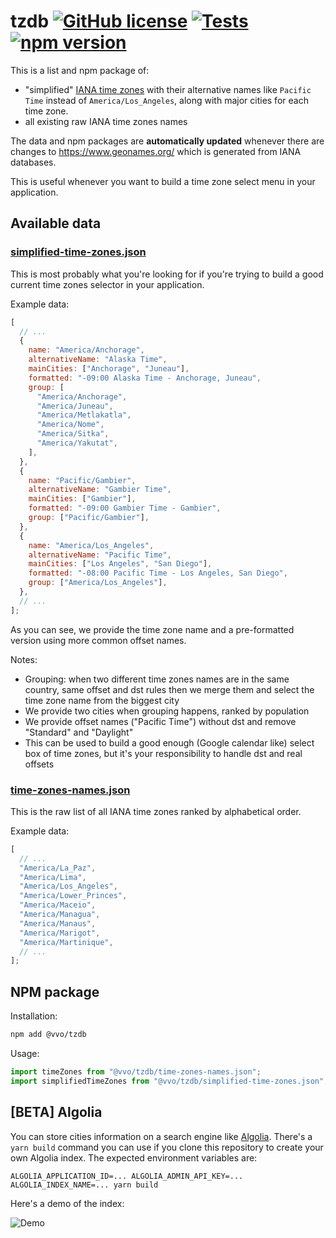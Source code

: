 # tzdb [![GitHub license](https://img.shields.io/github/license/vvo/tzdb?style=flat)](https://github.com/vvo/tzdb/blob/master/LICENSE) [![Tests](https://github.com/vvo/tzdb/workflows/CI/badge.svg)](https://github.com/vvo/tzdb/actions) [![npm version](https://badge.fury.io/js/%40vvo%2Ftzdb.svg)](https://www.npmjs.com/package/@vvo/tzdb)

This is a list and npm package of:

- "simplified" [IANA time zones](https://www.iana.org/time-zones) with their alternative names like `Pacific Time` instead of `America/Los_Angeles`, along with major cities for each time zone.
- all existing raw IANA time zones names

The data and npm packages are **automatically updated** whenever there are changes to https://www.geonames.org/ which is generated from IANA databases.

This is useful whenever you want to build a time zone select menu in your application.

## Available data

### [simplified-time-zones.json](./simplified-time-zones.json)

This is most probably what you're looking for if you're trying to build a good current time zones selector in your application.

Example data:

```js
[
  // ...
  {
    name: "America/Anchorage",
    alternativeName: "Alaska Time",
    mainCities: ["Anchorage", "Juneau"],
    formatted: "-09:00 Alaska Time - Anchorage, Juneau",
    group: [
      "America/Anchorage",
      "America/Juneau",
      "America/Metlakatla",
      "America/Nome",
      "America/Sitka",
      "America/Yakutat",
    ],
  },
  {
    name: "Pacific/Gambier",
    alternativeName: "Gambier Time",
    mainCities: ["Gambier"],
    formatted: "-09:00 Gambier Time - Gambier",
    group: ["Pacific/Gambier"],
  },
  {
    name: "America/Los_Angeles",
    alternativeName: "Pacific Time",
    mainCities: ["Los Angeles", "San Diego"],
    formatted: "-08:00 Pacific Time - Los Angeles, San Diego",
    group: ["America/Los_Angeles"],
  },
  // ...
];
```

As you can see, we provide the time zone name and a pre-formatted version using more common offset names.

Notes:

- Grouping: when two different time zones names are in the same country, same offset and dst rules then we merge them and select the time zone name from the biggest city
- We provide two cities when grouping happens, ranked by population
- We provide offset names ("Pacific Time") without dst and remove "Standard" and "Daylight"
- This can be used to build a good enough (Google calendar like) select box of time zones, but it's your responsibility to handle dst and real offsets

### [time-zones-names.json](./time-zones-names.json)

This is the raw list of all IANA time zones ranked by alphabetical order.

Example data:

```js
[
  // ...
  "America/La_Paz",
  "America/Lima",
  "America/Los_Angeles",
  "America/Lower_Princes",
  "America/Maceio",
  "America/Managua",
  "America/Manaus",
  "America/Marigot",
  "America/Martinique",
  // ...
];
```

## NPM package

Installation:

```bash
npm add @vvo/tzdb
```

Usage:

```js
import timeZones from "@vvo/tzdb/time-zones-names.json";
import simplifiedTimeZones from "@vvo/tzdb/simplified-time-zones.json";
```

## [BETA] Algolia

You can store cities information on a search engine like [Algolia](http://algolia.com/). There's a `yarn build` command you can use if you clone this repository to create your own Algolia index. The expected environment variables are:

```
ALGOLIA_APPLICATION_ID=... ALGOLIA_ADMIN_API_KEY=... ALGOLIA_INDEX_NAME=... yarn build
```

Here's a demo of the index:

![Demo](./demo.gif)
